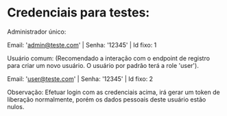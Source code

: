 # Credenciais para testes:

Administrador único:

Email: 'admin@teste.com' | Senha: '12345' | Id fixo: 1

Usuário comum:
(Recomendado a interação com o endpoint de registro para criar um novo usuário. O usuário por padrão terá a role 'user').

Email: 'user@teste.com' | Senha: '12345' | Id fixo: 2

Observação: Efetuar login com as credenciais acima, irá gerar um token de liberação normalmente, porém os dados pessoais deste usuário estão nulos.
